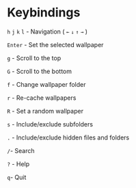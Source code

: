 # Keybindings

`h` `j` `k` `l` - Navigation ( `←` `↓` `↑` `→` )

`Enter` - Set the selected wallpaper

`g` - Scroll to the top

`G` - Scroll to the bottom

`f` - Change wallpaper folder

`r`  - Re-cache wallpapers

`R` - Set a random wallpaper

`s`  - Include/exclude subfolders

`.` - Include/exclude hidden files and folders

`/`- Search

`?` - Help

`q`- Quit

